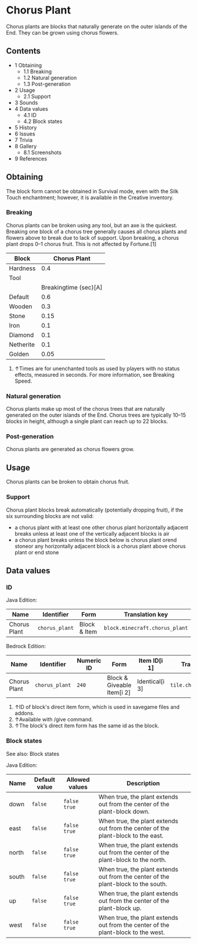 # Chorus Plant
Chorus plants are blocks that naturally generate on the outer islands of the End. They can be grown using chorus flowers.

## Contents
- 1 Obtaining
	- 1.1 Breaking
	- 1.2 Natural generation
	- 1.3 Post-generation
- 2 Usage
	- 2.1 Support
- 3 Sounds
- 4 Data values
	- 4.1 ID
	- 4.2 Block states
- 5 History
- 6 Issues
- 7 Trivia
- 8 Gallery
	- 8.1 Screenshots
- 9 References

## Obtaining
The block form cannot be obtained in Survival mode, even with the Silk Touch enchantment; however, it is available in the Creative inventory.

### Breaking
Chorus plants can be broken using any tool, but an axe is the quickest. Breaking one block of a chorus tree generally causes all chorus plants and flowers above to break due to lack of support. Upon breaking, a chorus plant drops 0–1 chorus fruit. This is not affected by Fortune.[1]

| Block     | Chorus Plant          |
|-----------|-----------------------|
| Hardness  | 0.4                   |
| Tool      |                       |
|           | Breakingtime (sec)[A] |
| Default   | 0.6                   |
| Wooden    | 0.3                   |
| Stone     | 0.15                  |
| Iron      | 0.1                   |
| Diamond   | 0.1                   |
| Netherite | 0.1                   |
| Golden    | 0.05                  |

1. ↑Times are for unenchanted tools as used by players with no status effects, measured in seconds. For more information, see Breaking Speed.

### Natural generation
Chorus plants make up most of the chorus trees that are naturally generated on the outer islands of the End. Chorus trees are typically 10–15 blocks in height, although a single plant can reach up to 22 blocks.


### Post-generation
Chorus plants are generated as chorus flowers grow.

## Usage
Chorus plants can be broken to obtain chorus fruit.

### Support
Chorus plant blocks break automatically (potentially dropping fruit), if the six surrounding blocks are not valid:

- a chorus plant with at least one other chorus plant horizontally adjacent breaks unless at least one of the vertically adjacent blocks is air
- a chorus plant breaks unless the block below is chorus plant orend stoneor any horizontally adjacent block is a chorus plant above chorus plant or end stone

## Data values
### ID
Java Edition:

| Name         | Identifier     | Form         | Translation key                |
|--------------|----------------|--------------|--------------------------------|
| Chorus Plant | `chorus_plant` | Block & Item | `block.minecraft.chorus_plant` |

Bedrock Edition:

| Name         | Identifier     | Numeric ID | Form                       | Item ID[i 1]   | Translation key          |
|--------------|----------------|------------|----------------------------|----------------|--------------------------|
| Chorus Plant | `chorus_plant` | `240`      | Block & Giveable Item[i 2] | Identical[i 3] | `tile.chorus_plant.name` |

1. ↑ID of block's direct item form, which is used in savegame files and addons.
2. ↑Available with /give command.
3. ↑The block's direct item form has the same id as the block.

### Block states
See also: Block states

Java Edition:

| Name  | Default value | Allowed values     | Description                                                                       |
|-------|---------------|--------------------|-----------------------------------------------------------------------------------|
| down  | `false`       | `false`<br/>`true` | When true, the plant extends out from the center of the plant-block down.         |
| east  | `false`       | `false`<br/>`true` | When true, the plant extends out from the center of the plant-block to the east.  |
| north | `false`       | `false`<br/>`true` | When true, the plant extends out from the center of the plant-block to the north. |
| south | `false`       | `false`<br/>`true` | When true, the plant extends out from the center of the plant-block to the south. |
| up    | `false`       | `false`<br/>`true` | When true, the plant extends out from the center of the plant-block up.           |
| west  | `false`       | `false`<br/>`true` | When true, the plant extends out from the center of the plant-block to the west.  |




